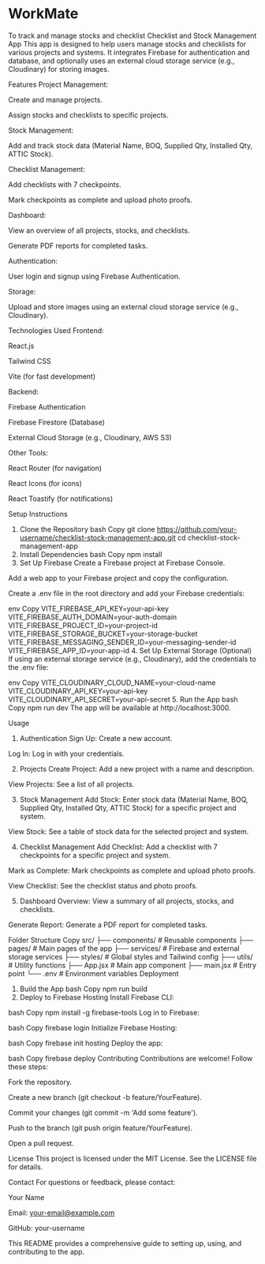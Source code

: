 # WorkMate
To track and manage stocks and checklist
Checklist and Stock Management App
This app is designed to help users manage stocks and checklists for various projects and systems. It integrates Firebase for authentication and database, and optionally uses an external cloud storage service (e.g., Cloudinary) for storing images.

Features
Project Management:

Create and manage projects.

Assign stocks and checklists to specific projects.

Stock Management:

Add and track stock data (Material Name, BOQ, Supplied Qty, Installed Qty, ATTIC Stock).

Checklist Management:

Add checklists with 7 checkpoints.

Mark checkpoints as complete and upload photo proofs.

Dashboard:

View an overview of all projects, stocks, and checklists.

Generate PDF reports for completed tasks.

Authentication:

User login and signup using Firebase Authentication.

Storage:

Upload and store images using an external cloud storage service (e.g., Cloudinary).

Technologies Used
Frontend:

React.js

Tailwind CSS

Vite (for fast development)

Backend:

Firebase Authentication

Firebase Firestore (Database)

External Cloud Storage (e.g., Cloudinary, AWS S3)

Other Tools:

React Router (for navigation)

React Icons (for icons)

React Toastify (for notifications)

Setup Instructions
1. Clone the Repository
bash
Copy
git clone https://github.com/your-username/checklist-stock-management-app.git
cd checklist-stock-management-app
2. Install Dependencies
bash
Copy
npm install
3. Set Up Firebase
Create a Firebase project at Firebase Console.

Add a web app to your Firebase project and copy the configuration.

Create a .env file in the root directory and add your Firebase credentials:

env
Copy
VITE_FIREBASE_API_KEY=your-api-key
VITE_FIREBASE_AUTH_DOMAIN=your-auth-domain
VITE_FIREBASE_PROJECT_ID=your-project-id
VITE_FIREBASE_STORAGE_BUCKET=your-storage-bucket
VITE_FIREBASE_MESSAGING_SENDER_ID=your-messaging-sender-id
VITE_FIREBASE_APP_ID=your-app-id
4. Set Up External Storage (Optional)
If using an external storage service (e.g., Cloudinary), add the credentials to the .env file:

env
Copy
VITE_CLOUDINARY_CLOUD_NAME=your-cloud-name
VITE_CLOUDINARY_API_KEY=your-api-key
VITE_CLOUDINARY_API_SECRET=your-api-secret
5. Run the App
bash
Copy
npm run dev
The app will be available at http://localhost:3000.

Usage
1. Authentication
Sign Up: Create a new account.

Log In: Log in with your credentials.

2. Projects
Create Project: Add a new project with a name and description.

View Projects: See a list of all projects.

3. Stock Management
Add Stock: Enter stock data (Material Name, BOQ, Supplied Qty, Installed Qty, ATTIC Stock) for a specific project and system.

View Stock: See a table of stock data for the selected project and system.

4. Checklist Management
Add Checklist: Add a checklist with 7 checkpoints for a specific project and system.

Mark as Complete: Mark checkpoints as complete and upload photo proofs.

View Checklist: See the checklist status and photo proofs.

5. Dashboard
Overview: View a summary of all projects, stocks, and checklists.

Generate Report: Generate a PDF report for completed tasks.

Folder Structure
Copy
src/
├── components/              # Reusable components
├── pages/                   # Main pages of the app
├── services/                # Firebase and external storage services
├── styles/                  # Global styles and Tailwind config
├── utils/                   # Utility functions
├── App.jsx                  # Main app component
├── main.jsx                 # Entry point
└── .env                     # Environment variables
Deployment
1. Build the App
bash
Copy
npm run build
2. Deploy to Firebase Hosting
Install Firebase CLI:

bash
Copy
npm install -g firebase-tools
Log in to Firebase:

bash
Copy
firebase login
Initialize Firebase Hosting:

bash
Copy
firebase init hosting
Deploy the app:

bash
Copy
firebase deploy
Contributing
Contributions are welcome! Follow these steps:

Fork the repository.

Create a new branch (git checkout -b feature/YourFeature).

Commit your changes (git commit -m 'Add some feature').

Push to the branch (git push origin feature/YourFeature).

Open a pull request.

License
This project is licensed under the MIT License. See the LICENSE file for details.

Contact
For questions or feedback, please contact:

Your Name

Email: your-email@example.com

GitHub: your-username

This README provides a comprehensive guide to setting up, using, and contributing to the app.
